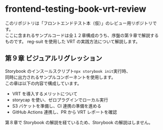# frontend-testing-book-vrt-review

このリポジトリは「フロントエンドテスト本（仮）」のレビュー用リポジトリです。  
ここに含まれるサンプルコードは全１２章構成のうち、序盤の第９章で解説するものです。
reg-suit を使用した VRT の実践方法について解説します。

## 第９章 ビジュアルリグレッション

Storybook のインスールスクリプト`npx storybook init`実行時、  
同時に出力されるサンプルコンポーネントを使用します。  
この章は以下の内容で構成しています。

- VRT を導入するメリットについて
- storycap を使い、ゼロプラグインでローカル実行
- S3 バケットを準備し、CI 連携の準備を進める
- GitHub Actions 連携し、PR から VRT レポートを確認

第８章で Storybook の解説を経ているため、Storybook の解説はしません。
